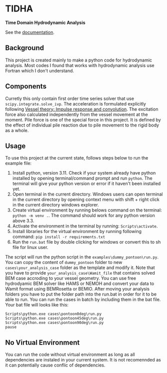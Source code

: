 # TIDHA
**Time Domain Hydrodynamic Analysis**

See the [documentation](https://nedisy.github.io/TIDHA/).

## Background
This project is created mainly to make a python code for hydrodynamic analysis. Most codes I found that works with hydrodynamic analysis use Fortran which I don't understand.

## Components
Curretly this only contain first order time series solver that use `scipy.integrate.solve_ivp`. The acceleration is formulated explicitly following [Vessel theory: Impulse response and convolution](https://www.orcina.com/webhelp/OrcaFlex/Content/html/Vesseltheory,Impulseresponseandconvolution.htm). The excitation force also calculated independently from the vessel movement at the moment. Pile force is one of the special force in this project. It is defined by the effect of individual pile reaction due to pile movement to the rigid body as a whole.

## Usage
To use this project at the current state, follows steps below to run the example file:
1. Install python, version 3.11. Check if your system already have python installed by opening terminal/command prompt and run `python`. The terminal will give your python version or error if it haven't been installed yet.
2. Open terminal in the current directory. Windows users can open terminal in the current directory by opening context menu with shift + right click in the current directory windows explorer.
3. Create virtual environment by running belows command on the terminal: `python -m venv .`. The command should work for any python version above 3.3.
4. Activate the environment in the terminal by running: `Scripts\activate`.
5. Install libraries for the virtual environment by running following command: `pip install -r requirements.txt`
6. Run the `run.bat` file by double clicking for windows or convert this to sh file for linux user. 

The script will run the python script in the `examples\dummy_pontoon\run.py`. You can copy the content of `dummy_pontoon` folder to new `cases\your_analysis_case` folder as the template and modify it. Note that you have to provide `your_analysis_case\Wamit_file` that contains solved BEM case accroding to your vessel geometry. You can use free hydrodyamic BEM solver like HAMS or NEMOH and convert your data to Wamit format using BEMRosetta or BEMIO. After moving your analysis folders you have to put the folder path into the run.bat in order for it to be able to run. You can run the cases in batch by including them in the bat file. Your bat file will looks like this:

```
Scripts\python.exe cases\pontoon0deg\run.py
Scripts\python.exe cases\pontoon45deg\run.py
Scripts\python.exe cases\pontoon90deg\run.py
pause
```

## No Virtual Environment
You can run the code without virtual environment as long as all dependencies are instaled in your current system. It is not recomennded as it can potentially cause conflic of dependencies.
